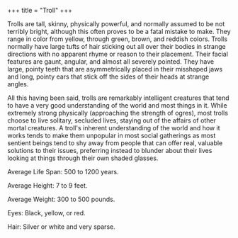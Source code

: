 +++
title = "Troll"
+++

Trolls are tall, skinny, physically powerful, and normally assumed to be
not terribly bright, although this often proves to be a fatal mistake to
make. They range in color from yellow, through green, brown, and reddish
colors. Trolls normally have large tufts of hair sticking out all over
their bodies in strange directions with no apparent rhyme or reason to
their placement. Their facial features are gaunt, angular, and almost
all severely pointed. They have large, pointy teeth that are
asymmetrically placed in their misshaped jaws and long, pointy ears that
stick off the sides of their heads at strange angles.

All this having been said, trolls are remarkably intelligent creatures
that tend to have a very good understanding of the world and most things
in it. While extremely strong physically (approaching the strength of
ogres), most trolls choose to live solitary, secluded lives, staying out
of the affairs of other mortal creatures. A troll's inherent
understanding of the world and how it works tends to make them unpopular
in most social gatherings as most sentient beings tend to shy away from
people that can offer real, valuable solutions to their issues,
preferring instead to blunder about their lives looking at things
through their own shaded glasses.

Average Life Span: 500 to 1200 years.

Average Height: 7 to 9 feet.

Average Weight: 300 to 500 pounds.

Eyes: Black, yellow, or red.

Hair: Silver or white and very sparse.
